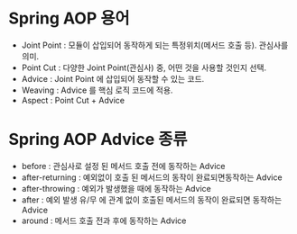 # Spring AOP 용어

* Joint Point : 모듈이 삽입되어 동작하게 되는 특정위치(메서드 호출 등). 관심사를 의미.
* Point Cut : 다양한 Joint Point(관심사) 중, 어떤 것을 사용할 것인지 선택.
* Advice : Joint Point 에 삽입되어 동작할 수 있는 코드.
* Weaving : Advice 를 핵심 로직 코드에 적용.
* Aspect : Point Cut + Advice



# Spring AOP Advice 종류

* before : 관심사로 설정 된 메서드 호출 전에 동작하는 Advice
* after-returning : 예외없이 호출 된 메서드의 동작이 완료되면동작하는 Advice
* after-throwing : 예외가 발생했을 때에 동작하는 Advice
* after : 예외 발생 유/무 에 관계 없이 호출된 메서드의 동작이 완료되면 동작하는 Advice 
* around : 메서드 호출 전과 후에 동작하는 Advice